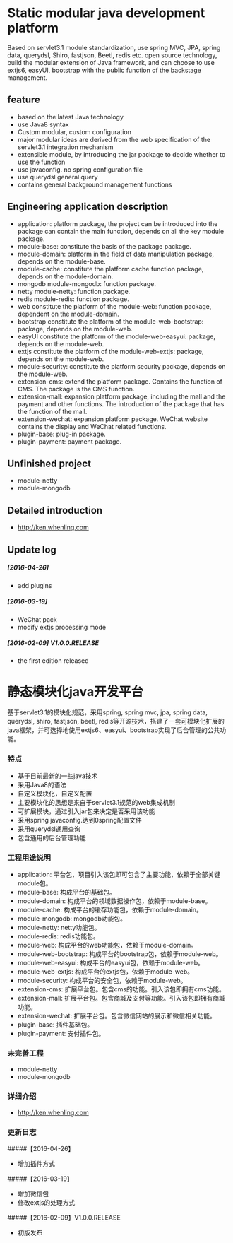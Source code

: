 # Static modular java development platform
Based on servlet3.1 module standardization, use spring MVC, JPA, spring data, querydsl, Shiro, fastjson, Beetl, redis etc. open source technology, build the modular extension of Java framework, and can choose to use extjs6, easyUI, bootstrap with the public function of the backstage management.

## feature
* based on the latest Java technology
* use Java8 syntax
* Custom modular, custom configuration
* major modular ideas are derived from the web specification of the servlet3.1 integration mechanism
* extensible module, by introducing the jar package to decide whether to use the function
* use javaconfig. no spring configuration file
* use querydsl general query
* contains general background management functions

## Engineering application description
* application: platform package, the project can be introduced into the package can contain the main function, depends on all the key module package.
* module-base: constitute the basis of the package package.
* module-domain: platform in the field of data manipulation package, depends on the module-base.
* module-cache: constitute the platform cache function package, depends on the module-domain.
* mongodb module-mongodb: function package.
* netty module-netty: function package.
* redis module-redis: function package.
* web constitute the platform of the module-web: function package, dependent on the module-domain.
* bootstrap constitute the platform of the module-web-bootstrap: package, depends on the module-web.
* easyUI constitute the platform of the module-web-easyui: package, depends on the module-web.
* extjs constitute the platform of the module-web-extjs: package, depends on the module-web.
* module-security: constitute the platform security package, depends on the module-web.
* extension-cms: extend the platform package. Contains the function of CMS. The package is the CMS function.
* extension-mall: expansion platform package, including the mall and the payment and other functions. The introduction of the package that has the function of the mall.
* extension-wechat: expansion platform package. WeChat website contains the display and WeChat related functions.
* plugin-base: plug-in package.
* plugin-payment: payment package.

## Unfinished project
* module-netty
* module-mongodb

## Detailed introduction
* http://ken.whenling.com

## Update log

##### [2016-04-26]
* add plugins

##### [2016-03-19]
* WeChat pack
* modify extjs processing mode

##### [2016-02-09] V1.0.0.RELEASE
* the first edition released

# 静态模块化java开发平台
基于servlet3.1的模块化规范，采用spring, spring mvc, jpa, spring data, querydsl, shiro, fastjson, beetl, redis等开源技术，搭建了一套可模块化扩展的java框架，并可选择地使用extjs6、easyui、bootstrap实现了后台管理的公共功能。

### 特点
* 基于目前最新的一些java技术
* 采用Java8的语法
* 自定义模块化，自定义配置
* 主要模块化的思想是来自于servlet3.1规范的web集成机制
* 可扩展模块，通过引入jar包来决定是否采用该功能
* 采用spring javaconfig.达到0spring配置文件
* 采用querydsl通用查询
* 包含通用的后台管理功能

### 工程用途说明
* application: 平台包，项目引入该包即可包含了主要功能，依赖于全部关键module包。
* module-base: 构成平台的基础包。
* module-domain: 构成平台的领域数据操作包，依赖于module-base。
* module-cache: 构成平台的缓存功能包，依赖于module-domain。
* module-mongodb: mongodb功能包。
* module-netty: netty功能包。
* module-redis: redis功能包。
* module-web: 构成平台的web功能包，依赖于module-domain。
* module-web-bootstrap: 构成平台的bootstrap包，依赖于module-web。
* module-web-easyui: 构成平台的easyui包，依赖于module-web。
* module-web-extjs: 构成平台的extjs包，依赖于module-web。
* module-security: 构成平台的安全包，依赖于module-web。
* extension-cms: 扩展平台包。包含cms的功能。引入该包即拥有cms功能。
* extension-mall: 扩展平台包。包含商城及支付等功能。引入该包即拥有商城功能。
* extension-wechat: 扩展平台包。包含微信网站的展示和微信相关功能。
* plugin-base: 插件基础包。
* plugin-payment: 支付插件包。

### 未完善工程
* module-netty
* module-mongodb

### 详细介绍
* http://ken.whenling.com

### 更新日志

#####【2016-04-26】
* 增加插件方式

#####【2016-03-19】
* 增加微信包
* 修改extjs的处理方式

#####【2016-02-09】V1.0.0.RELEASE
* 初版发布
